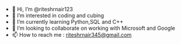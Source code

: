 - 👋 Hi, I’m @riteshrnair123
- 👀 I’m interested in coding and cubing
- 🌱 I’m currently learning Python,SQL and C++
- 💞️ I’m looking to collaborate on working with Microsoft and Google
- 📫 How to reach me : riteshrnair345@gmail.com

<!---
riteshrnair123/riteshrnair123 is a ✨ special ✨ repository because its `README.md` appears on your GitHub profile.
You can click the Preview link to take a look at your changes.
--->

